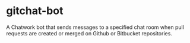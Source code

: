 # gitchat-bot
A Chatwork bot that sends messages to a specified chat room when pull requests are created or merged on Github or Bitbucket repositories.
